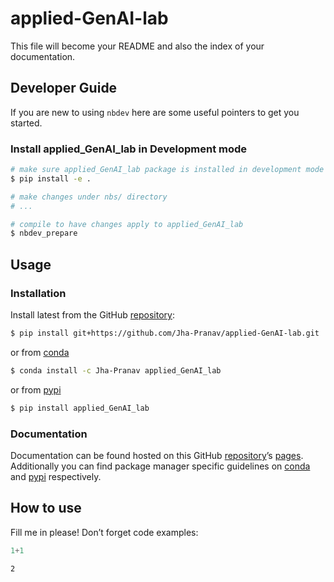 # applied-GenAI-lab


<!-- WARNING: THIS FILE WAS AUTOGENERATED! DO NOT EDIT! -->

This file will become your README and also the index of your
documentation.

## Developer Guide

If you are new to using `nbdev` here are some useful pointers to get you
started.

### Install applied_GenAI_lab in Development mode

``` sh
# make sure applied_GenAI_lab package is installed in development mode
$ pip install -e .

# make changes under nbs/ directory
# ...

# compile to have changes apply to applied_GenAI_lab
$ nbdev_prepare
```

## Usage

### Installation

Install latest from the GitHub
[repository](https://github.com/Jha-Pranav/applied-GenAI-lab):

``` sh
$ pip install git+https://github.com/Jha-Pranav/applied-GenAI-lab.git
```

or from [conda](https://anaconda.org/Jha-Pranav/applied-GenAI-lab)

``` sh
$ conda install -c Jha-Pranav applied_GenAI_lab
```

or from [pypi](https://pypi.org/project/applied-GenAI-lab/)

``` sh
$ pip install applied_GenAI_lab
```

### Documentation

Documentation can be found hosted on this GitHub
[repository](https://github.com/Jha-Pranav/applied-GenAI-lab)’s
[pages](https://Jha-Pranav.github.io/applied-GenAI-lab/). Additionally
you can find package manager specific guidelines on
[conda](https://anaconda.org/Jha-Pranav/applied-GenAI-lab) and
[pypi](https://pypi.org/project/applied-GenAI-lab/) respectively.

## How to use

Fill me in please! Don’t forget code examples:

``` python
1+1
```

    2
